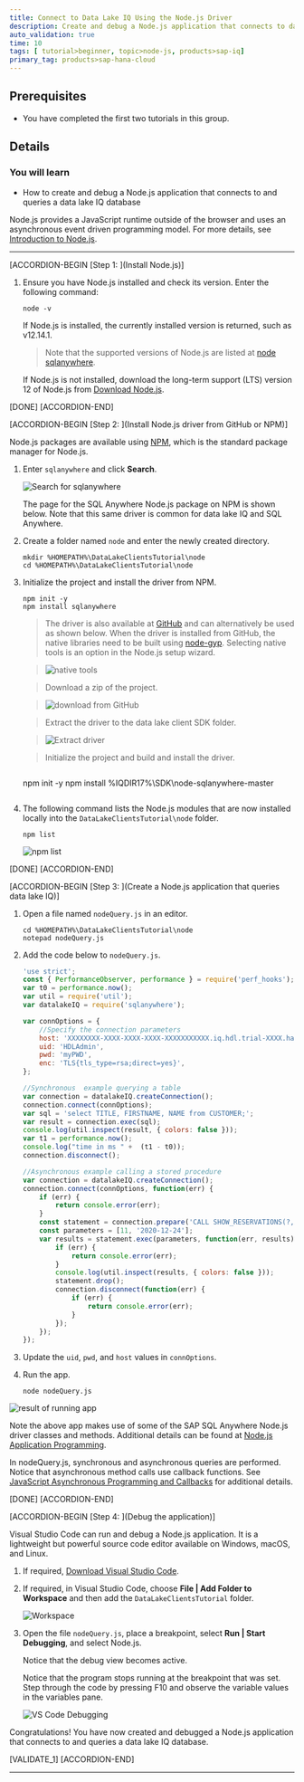 ```yaml
---
title: Connect to Data Lake IQ Using the Node.js Driver
description: Create and debug a Node.js application that connects to data lake IQ.
auto_validation: true
time: 10
tags: [ tutorial>beginner, topic>node-js, products>sap-iq]
primary_tag: products>sap-hana-cloud
---
```


## Prerequisites
 - You have completed the first two tutorials in this group.

## Details
### You will learn
  - How to create and debug a Node.js application that connects to and queries a data lake IQ database

Node.js provides a JavaScript runtime outside of the browser and uses an asynchronous event driven programming model. For more details, see [Introduction to Node.js](https://nodejs.dev/).  

---

[ACCORDION-BEGIN [Step 1: ](Install Node.js)]

1. Ensure you have Node.js installed and check its version. Enter the following command:

    ```Shell
    node -v  
    ```  

    If Node.js is installed, the currently installed version is returned, such as v12.14.1.

    > Note that the supported versions of Node.js are listed at [node sqlanywhere](https://www.npmjs.com/package/sqlanywhere).

    If Node.js is not installed, download the long-term support (LTS) version 12 of Node.js from [Download Node.js](https://nodejs.org/en/download/).

[DONE]
[ACCORDION-END]


[ACCORDION-BEGIN [Step 2: ](Install Node.js driver from GitHub or NPM)]

Node.js packages are available using [NPM](https://www.npmjs.com/), which is the standard package manager for Node.js.  

1. Enter `sqlanywhere` and click **Search**.

    ![Search for sqlanywhere](search-npm.png)  

    The page for the SQL Anywhere Node.js package on NPM is shown below. Note that this same driver is common for data lake IQ and SQL Anywhere.   

2. Create a folder named `node` and enter the newly created directory.

    ```Shell (Microsoft Windows)
    mkdir %HOMEPATH%\DataLakeClientsTutorial\node
    cd %HOMEPATH%\DataLakeClientsTutorial\node
    ```

3. Initialize the project and install the driver from NPM.

    ```Shell
    npm init -y
    npm install sqlanywhere
    ```

    >The driver is also available at [GitHub](https://github.com/sqlanywhere/node-sqlanywhere) and can alternatively be used as shown below. When the driver is installed from GitHub, the native libraries need to be built using [node-gyp](https://github.com/nodejs/node-gyp). Selecting native tools is an option in the Node.js setup wizard.

    >![native tools](native-tools.png)

    >Download a zip of the project.

    >![download from GitHub](github-download.png)

    >Extract the driver to the data lake client SDK folder.

    >![Extract driver](driver-extract.png)

    >Initialize the project and build and install the driver.

    >```Shell
    npm init -y
    npm install %IQDIR17%\SDK\node-sqlanywhere-master
    >```

4. The following command lists the Node.js modules that are now installed locally into the `DataLakeClientsTutorial\node` folder.

    ```Shell
    npm list
    ```

    ![npm list](npm-list.png)

[DONE]
[ACCORDION-END]


[ACCORDION-BEGIN [Step 3: ](Create a Node.js application that queries data lake IQ)]

1. Open a file named `nodeQuery.js` in an editor.

    ```Shell (Microsoft Windows)
    cd %HOMEPATH%\DataLakeClientsTutorial\node
    notepad nodeQuery.js
    ```

2. Add the code below to `nodeQuery.js`.

    ```JavaScript
    'use strict';
    const { PerformanceObserver, performance } = require('perf_hooks');
    var t0 = performance.now();
    var util = require('util');
    var datalakeIQ = require('sqlanywhere');

    var connOptions = {
        //Specify the connection parameters
        host: 'XXXXXXXX-XXXX-XXXX-XXXX-XXXXXXXXXXX.iq.hdl.trial-XXXX.hanacloud.ondemand.com:443',
        uid: 'HDLAdmin',
        pwd: 'myPWD',
        enc: 'TLS{tls_type=rsa;direct=yes}',
    };

    //Synchronous  example querying a table
    var connection = datalakeIQ.createConnection();
    connection.connect(connOptions);
    var sql = 'select TITLE, FIRSTNAME, NAME from CUSTOMER;';
    var result = connection.exec(sql);
    console.log(util.inspect(result, { colors: false }));
    var t1 = performance.now();
    console.log("time in ms " +  (t1 - t0));
    connection.disconnect();

    //Asynchronous example calling a stored procedure
    var connection = datalakeIQ.createConnection();
    connection.connect(connOptions, function(err) {
        if (err) {
            return console.error(err);
        }
        const statement = connection.prepare('CALL SHOW_RESERVATIONS(?,?)');
        const parameters = [11, '2020-12-24'];
        var results = statement.exec(parameters, function(err, results) {
            if (err) {
                return console.error(err);
            }
            console.log(util.inspect(results, { colors: false }));
            statement.drop();
            connection.disconnect(function(err) {
                if (err) {
                    return console.error(err);
                }   
            });
        });
    });
    ```  

4. Update the `uid`, `pwd`, and `host` values in `connOptions`.

5. Run the app.  

    ```Shell
    node nodeQuery.js
    ```
![result of running app](node-query.png)

Note the above app makes use of some of the SAP SQL Anywhere Node.js driver classes and methods. Additional details can be found at [Node.js Application Programming](https://help.sap.com/viewer/09fbca22f0344633b8951c3e9d624d28/latest/en-US/815e3ccf6ce21014b8a4b4e18cbe9b3b.html).

In nodeQuery.js, synchronous and asynchronous queries are performed. Notice that asynchronous method calls use callback functions. See [JavaScript Asynchronous Programming and Callbacks](https://nodejs.dev/learn/javascript-asynchronous-programming-and-callbacks) for additional details.


[DONE]
[ACCORDION-END]

[ACCORDION-BEGIN [Step 4: ](Debug the application)]

Visual Studio Code can run and debug a Node.js application. It is a lightweight but powerful source code editor available on Windows, macOS, and Linux.

1. If required, [Download Visual Studio Code](https://code.visualstudio.com/Download).

2. If required, in Visual Studio Code, choose **File | Add Folder to Workspace** and then add the `DataLakeClientsTutorial` folder.

    ![Workspace](workspace.png)

3. Open the file `nodeQuery.js`, place a breakpoint, select **Run | Start Debugging**, and select Node.js.

    Notice that the debug view becomes active.  

    Notice that the program stops running at the breakpoint that was set. Step through the code by pressing F10 and observe the variable values in the variables pane.

    ![VS Code Debugging](debugging.png)


Congratulations! You have now created and debugged a Node.js application that connects to and queries a data lake IQ database.

[VALIDATE_1]
[ACCORDION-END]

---
